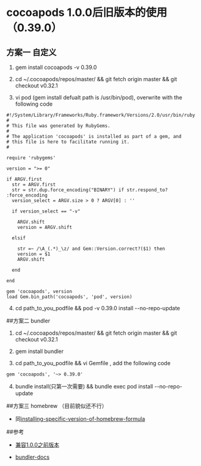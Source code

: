 # cocoapods 1.0.0后旧版本的使用（0.39.0）

## 方案一 自定义

1. gem install cocoapods -v 0.39.0

2. cd ~/.cocoapods/repos/master/ && git fetch origin master && git checkout v0.32.1

3. vi pod (gem install defualt path is /usr/bin/pod), overwrite with the following code 
```
#!/System/Library/Frameworks/Ruby.framework/Versions/2.0/usr/bin/ruby
#
# This file was generated by RubyGems.
#
# The application 'cocoapods' is installed as part of a gem, and
# this file is here to facilitate running it.
#

require 'rubygems'

version = ">= 0"

if ARGV.first
  str = ARGV.first
  str = str.dup.force_encoding("BINARY") if str.respond_to? :force_encoding
  version_select = ARGV.size > 0 ? ARGV[0] : ''

  if version_select == "-v"

    ARGV.shift
    version = ARGV.shift

  elsif 
    
    str =~ /\A_(.*)_\z/ and Gem::Version.correct?($1) then
    version = $1
    ARGV.shift
    
  end

end

gem 'cocoapods', version
load Gem.bin_path('cocoapods', 'pod', version)
```

4. cd path_to_you_podfile && pod -v 0.39.0 install --no-repo-update

##方案二 bundler

1. cd ~/.cocoapods/repos/master/ && git fetch origin master && git checkout v0.32.1

2. gem install bundler

3. cd path_to_you_podfile && vi Gemfile , add the following code 
```
gem 'cocoapods', '~> 0.39.0'

```

4. bundle install(只第一次需要) && bundle exec pod install --no-repo-update

##方案三 homebrew （目前貌似还不行）
* 同[installing-specific-version-of-homebrew-formula](http://effectif.com/mac-os-x/installing-specific-version-of-homebrew-formula)

##参考
* [兼容1.0.0之前版本](http://blog.cocoapods.org/Sharding/)

* [bundler-docs](http://bundler.io/docs.html)
